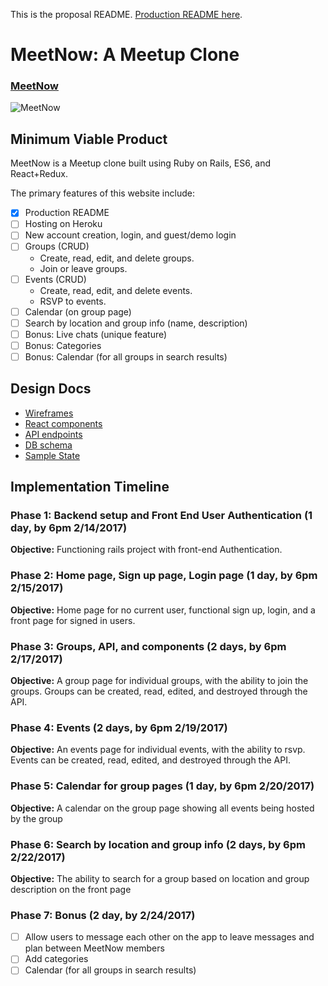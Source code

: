 This is the proposal README. [Production README here](../README.md).

# MeetNow: A Meetup Clone
### [MeetNow](http://meetnow.herokuapp.com/)
![MeetNow](/docs/wireframes/01-splash.png)


## Minimum Viable Product
MeetNow is a Meetup clone built using Ruby on Rails, ES6, and React+Redux.

The primary features of this website include:
- [x] Production README
- [ ] Hosting on Heroku
- [ ] New account creation, login, and guest/demo login
- [ ] Groups (CRUD)
  - Create, read, edit, and delete groups.
  - Join or leave groups.
- [ ] Events (CRUD)
  - Create, read, edit, and delete events.
  - RSVP to events.
- [ ] Calendar (on group page)
- [ ] Search by location and group info (name, description)
- [ ] Bonus: Live chats (unique feature)
- [ ] Bonus: Categories
- [ ] Bonus: Calendar (for all groups in search results)

## Design Docs
- [Wireframes](wireframes)
- [React components](component-hierarchy.md)
- [API endpoints](api-endpoints.md)
- [DB schema](schema.md)
- [Sample State](sample-state.md)

## Implementation Timeline

### Phase 1: Backend setup and Front End User Authentication (1 day, by 6pm 2/14/2017)

**Objective:** Functioning rails project with front-end Authentication.

### Phase 2: Home page, Sign up page, Login page (1 day, by 6pm 2/15/2017)

**Objective:** Home page for no current user, functional sign up, login, and a front page for signed in users.

### Phase 3: Groups, API, and components (2 days, by 6pm 2/17/2017)

**Objective:** A group page for individual groups, with the ability to join the groups. Groups can be created, read, edited, and destroyed through the API.

### Phase 4: Events (2 days, by 6pm 2/19/2017)

**Objective:** An events page for individual events, with the ability to rsvp. Events can be created, read, edited, and destroyed through the API.

### Phase 5: Calendar for group pages (1 day, by 6pm 2/20/2017)

**Objective:** A calendar on the group page showing all events being hosted by the group

### Phase 6: Search by location and group info (2 days, by 6pm 2/22/2017)

**Objective:** The ability to search for a group based on location and group description on the front page

### Phase 7: Bonus (2 day, by 2/24/2017)
- [ ] Allow users to message each other on the app to leave messages and plan between MeetNow members
- [ ] Add categories
- [ ] Calendar (for all groups in search results)
